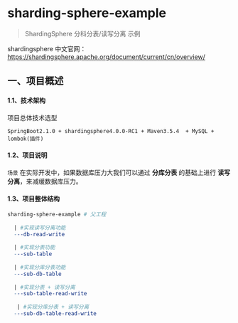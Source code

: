 # sharding-sphere-example
> ShardingSphere 分科分表/读写分离 示例

shardingsphere 中文官网：  
https://shardingsphere.apache.org/document/current/cn/overview/


## 一、项目概述
#### 1.1、技术架构
项目总体技术选型
```
SpringBoot2.1.0 + shardingsphere4.0.0-RC1 + Maven3.5.4  + MySQL + lombok(插件)
```

#### 1.2、项目说明

`场景` 在实际开发中，如果数据库压力大我们可以通过  **分库分表**  的基础上进行 **读写分离**，来减缓数据库压力。

#### 1.3、项目整体结构

```makefile
sharding-sphere-example # 父工程
 
  | #实现读写分离功能
  ---db-read-write 
 
  | #实现分表功能
  ---sub-table
    
  | #实现分库分表功能
  ---sub-db-table                      
     
  | #实现分表 + 读写分离
  ---sub-table-read-write                                        
  
   | #实现分库分表 + 读写分离
  ---sub-db-table-read-write                  
                        
```
